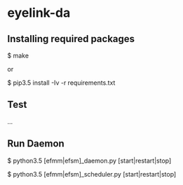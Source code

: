 # eyelink-da
## Installing required packages
$ make 

or 

$ pip3.5 install -Iv -r requirements.txt

## Test
...

## Run Daemon
$ python3.5 [efmm|efsm]_daemon.py [start|restart|stop]

$ python3.5 [efmm|efsm]_scheduler.py [start|restart|stop]
